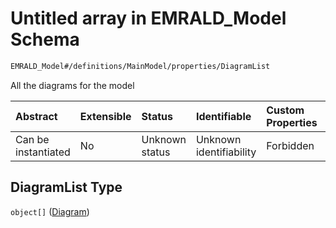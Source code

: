 # Untitled array in EMRALD\_Model Schema

```txt
EMRALD_Model#/definitions/MainModel/properties/DiagramList
```

All the diagrams for the model

| Abstract            | Extensible | Status         | Identifiable            | Custom Properties | Additional Properties | Access Restrictions | Defined In                                                                                    |
| :------------------ | :--------- | :------------- | :---------------------- | :---------------- | :-------------------- | :------------------ | :-------------------------------------------------------------------------------------------- |
| Can be instantiated | No         | Unknown status | Unknown identifiability | Forbidden         | Allowed               | none                | [EMRALD\_JsonSchemaV3\_0.json\*](../../out/EMRALD_JsonSchemaV3_0.json "open original schema") |

## DiagramList Type

`object[]` ([Diagram](emrald_jsonschemav3_0-definitions-diagram.md))
